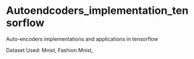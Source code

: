 # Autoendcoders_implementation_tensorflow
Auto-encoders implementations and applications in tensorflow


Dataset Used: Mnist, Fashion Mnist,
